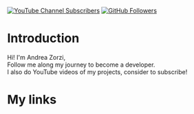 [![YouTube Channel Subscribers][Youtube.com]][YouTube-url]
[![GitHub Followers][GitHub.com]][GitHub-url]
# Introduction
Hi! I'm Andrea Zorzi,  
Follow me along my journey to become a developer.  
I also do YouTube videos of my projects, consider to subscribe!

# My links
[YouTube.com]: https://img.shields.io/youtube/channel/subscribers/UCAMPX_yvXMXMidga9hTYyAQ?style=for-the-badge&logo=youtube
[YouTube-url]: https://www.youtube.com/channel/UCAMPX_yvXMXMidga9hTYyAQ
[GitHub.com]: https://img.shields.io/github/followers/andreaaazo?style=for-the-badge&logo=github
[GitHub-url]: https://github.com/andreaaazo/
